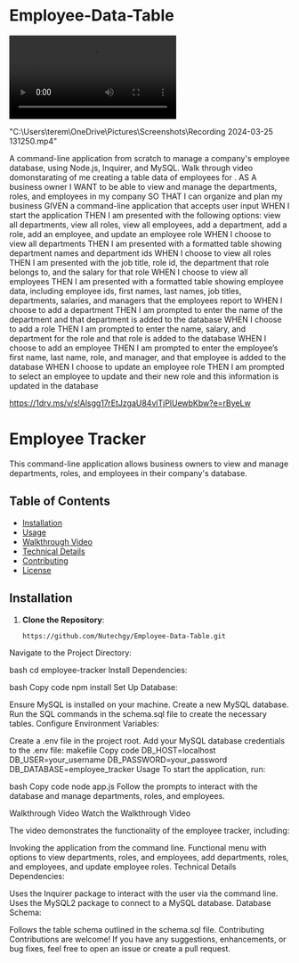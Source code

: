 # Employee-Data-Table
<video controls src="20240325-1707-27.9092000.mp4" title="Emplyee-Table-Data"></video>

"C:\Users\terem\OneDrive\Pictures\Screenshots\Recording 2024-03-25 131250.mp4"

A command-line application from scratch to manage a company's employee database, using Node.js, Inquirer, and MySQL.
Walk through video domonstarating of me creating a table data of employees for .
AS A business owner
I WANT to be able to view and manage the departments, roles, and employees in my company
SO THAT I can organize and plan my business
GIVEN a command-line application that accepts user input
WHEN I start the application
THEN I am presented with the following options: view all departments, view all roles, view all employees, add a department, add a role, add an employee, and update an employee role
WHEN I choose to view all departments
THEN I am presented with a formatted table showing department names and department ids
WHEN I choose to view all roles
THEN I am presented with the job title, role id, the department that role belongs to, and the salary for that role
WHEN I choose to view all employees
THEN I am presented with a formatted table showing employee data, including employee ids, first names, last names, job titles, departments, salaries, and managers that the employees report to
WHEN I choose to add a department
THEN I am prompted to enter the name of the department and that department is added to the database
WHEN I choose to add a role
THEN I am prompted to enter the name, salary, and department for the role and that role is added to the database
WHEN I choose to add an employee
THEN I am prompted to enter the employee’s first name, last name, role, and manager, and that employee is added to the database
WHEN I choose to update an employee role
THEN I am prompted to select an employee to update and their new role and this information is updated in the database

https://1drv.ms/v/s!Alsgg17rEtJzgaU84vlTjPlUewbKbw?e=rByeLw

# Employee Tracker

This command-line application allows business owners to view and manage departments, roles, and employees in their company's database.

## Table of Contents

- [Installation](#installation)
- [Usage](#usage)
- [Walkthrough Video](#walkthrough-video) 
- [Technical Details](#technical-details)
- [Contributing](#contributing)
- [License](#license)

## Installation

1. **Clone the Repository**:
   ```bash
   https://github.com/Nutechgy/Employee-Data-Table.git
Navigate to the Project Directory:

bash
cd employee-tracker
Install Dependencies:

bash
Copy code
npm install
Set Up Database:

Ensure MySQL is installed on your machine.
Create a new MySQL database.
Run the SQL commands in the schema.sql file to create the necessary tables.
Configure Environment Variables:

Create a .env file in the project root.
Add your MySQL database credentials to the .env file:
makefile
Copy code
DB_HOST=localhost
DB_USER=your_username
DB_PASSWORD=your_password
DB_DATABASE=employee_tracker
Usage
To start the application, run:

bash
Copy code
node app.js
Follow the prompts to interact with the database and manage departments, roles, and employees.

Walkthrough Video
Watch the Walkthrough Video

The video demonstrates the functionality of the employee tracker, including:

Invoking the application from the command line.
Functional menu with options to view departments, roles, and employees, add departments, roles, and employees, and update employee roles.
Technical Details
Dependencies:

Uses the Inquirer package to interact with the user via the command line.
Uses the MySQL2 package to connect to a MySQL database.
Database Schema:

Follows the table schema outlined in the schema.sql file.
Contributing
Contributions are welcome! If you have any suggestions, enhancements, or bug fixes, feel free to open an issue or create a pull request.





